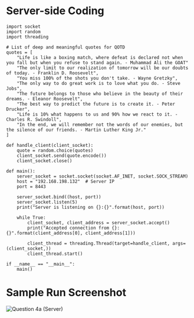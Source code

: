 # Server-side Coding

    import socket
    import random
    import threading

    # List of deep and meaningful quotes for QOTD
    quotes = [
        "Life is like a boxing match, where defeat is declared not when you fall but when you refuse to stand again. - Muhammad Ali the GOAT"
        "The only limit to our realization of tomorrow will be our doubts of today. - Franklin D. Roosevelt",
        "You miss 100% of the shots you don't take. - Wayne Gretzky",
        "The only way to do great work is to love what you do. - Steve Jobs",
        "The future belongs to those who believe in the beauty of their dreams. - Eleanor Roosevelt",
        "The best way to predict the future is to create it. - Peter Drucker",
        "Life is 10% what happens to us and 90% how we react to it. - Charles R. Swindoll",
        "In the end, we will remember not the words of our enemies, but the silence of our friends. - Martin Luther King Jr."
    ]

    def handle_client(client_socket):
        quote = random.choice(quotes)
        client_socket.send(quote.encode())
        client_socket.close()

    def main():
        server_socket = socket.socket(socket.AF_INET, socket.SOCK_STREAM)
        host = "192.168.198.132"  # Server IP
        port = 8443

        server_socket.bind((host, port))
        server_socket.listen(5)
        print("Server is listening on {}:{}".format(host, port))

        while True:
            client_socket, client_address = server_socket.accept()
            print("Accepted connection from {}:{}".format(client_address[0], client_address[1]))

            client_thread = threading.Thread(target=handle_client, args=(client_socket,))
            client_thread.start()

    if __name__ == "__main__":
        main()

# Sample Run Screenshot
![Question 4a (Server)](https://github.com/1ch1m0n/ITT440/assets/129719310/8ec3c3ce-f70c-4073-b46e-7aede9f17274)

